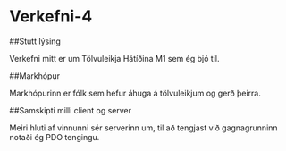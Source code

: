 # Verkefni-4

##Stutt lýsing 

Verkefni mitt er um Tölvuleikja Hátíðina M1 sem ég bjó til.

##Markhópur

Markhópurinn er fólk sem hefur áhuga á tölvuleikjum og gerð þeirra.

##Samskipti milli client og server

Meiri hluti af vinnunni sér serverinn um, til að tengjast við gagnagrunninn notaði ég PDO tengingu.
